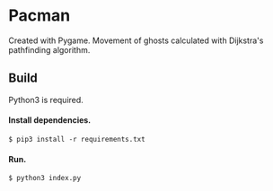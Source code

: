 # Pacman

Created with Pygame. Movement of ghosts calculated with Dijkstra's pathfinding algorithm.

## Build
Python3 is required.
#### Install dependencies.  
`$ pip3 install -r requirements.txt`
#### Run.  
`$ python3 index.py`